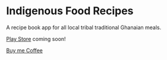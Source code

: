 # Indigenous Food Recipes

A recipe book app for all local tribal traditional Ghanaian meals.

[Play Store](buymeacoffee.com/mawuliazameti) coming soon!



[Buy me Coffee](buymeacoffee.com/mawuliazameti)
